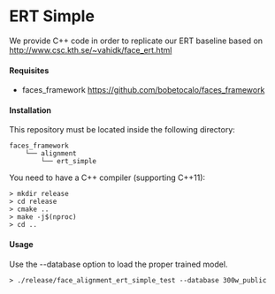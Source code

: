 # ERT Simple

We provide C++ code in order to replicate our ERT baseline based on http://www.csc.kth.se/~vahidk/face_ert.html

#### Requisites
- faces_framework https://github.com/bobetocalo/faces_framework

#### Installation
This repository must be located inside the following directory:
```
faces_framework
    └── alignment 
        └── ert_simple
```
You need to have a C++ compiler (supporting C++11):
```
> mkdir release
> cd release
> cmake ..
> make -j$(nproc)
> cd ..
```
#### Usage
Use the --database option to load the proper trained model.
```
> ./release/face_alignment_ert_simple_test --database 300w_public
```
